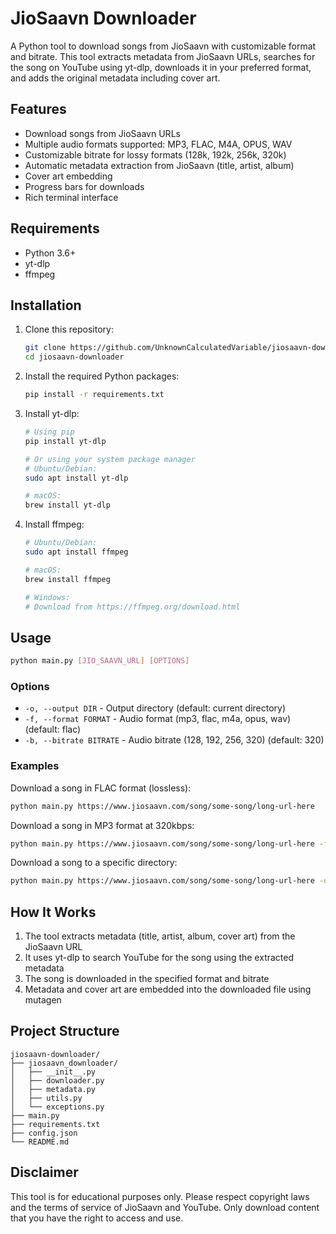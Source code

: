 # JioSaavn Downloader

A Python tool to download songs from JioSaavn with customizable format and bitrate. This tool extracts metadata from JioSaavn URLs, searches for the song on YouTube using yt-dlp, downloads it in your preferred format, and adds the original metadata including cover art.

## Features

- Download songs from JioSaavn URLs
- Multiple audio formats supported: MP3, FLAC, M4A, OPUS, WAV
- Customizable bitrate for lossy formats (128k, 192k, 256k, 320k)
- Automatic metadata extraction from JioSaavn (title, artist, album)
- Cover art embedding
- Progress bars for downloads
- Rich terminal interface

## Requirements

- Python 3.6+
- yt-dlp
- ffmpeg

## Installation

1. Clone this repository:
   ```bash
   git clone https://github.com/UnknownCalculatedVariable/jiosaavn-downloader.git
   cd jiosaavn-downloader
   ```

2. Install the required Python packages:
   ```bash
   pip install -r requirements.txt
   ```

3. Install yt-dlp:
   ```bash
   # Using pip
   pip install yt-dlp
   
   # Or using your system package manager
   # Ubuntu/Debian:
   sudo apt install yt-dlp
   
   # macOS:
   brew install yt-dlp
   ```

4. Install ffmpeg:
   ```bash
   # Ubuntu/Debian:
   sudo apt install ffmpeg
   
   # macOS:
   brew install ffmpeg
   
   # Windows:
   # Download from https://ffmpeg.org/download.html
   ```

## Usage

```bash
python main.py [JIO_SAAVN_URL] [OPTIONS]
```

### Options

- `-o, --output DIR` - Output directory (default: current directory)
- `-f, --format FORMAT` - Audio format (mp3, flac, m4a, opus, wav) (default: flac)
- `-b, --bitrate BITRATE` - Audio bitrate (128, 192, 256, 320) (default: 320)

### Examples

Download a song in FLAC format (lossless):
```bash
python main.py https://www.jiosaavn.com/song/some-song/long-url-here
```

Download a song in MP3 format at 320kbps:
```bash
python main.py https://www.jiosaavn.com/song/some-song/long-url-here -f mp3 -b 320
```

Download a song to a specific directory:
```bash
python main.py https://www.jiosaavn.com/song/some-song/long-url-here -o ~/Music
```

## How It Works

1. The tool extracts metadata (title, artist, album, cover art) from the JioSaavn URL
2. It uses yt-dlp to search YouTube for the song using the extracted metadata
3. The song is downloaded in the specified format and bitrate
4. Metadata and cover art are embedded into the downloaded file using mutagen

## Project Structure

```
jiosaavn-downloader/
├── jiosaavn_downloader/
│   ├── __init__.py
│   ├── downloader.py
│   ├── metadata.py
│   ├── utils.py
│   └── exceptions.py
├── main.py
├── requirements.txt
├── config.json
└── README.md
```

## Disclaimer

This tool is for educational purposes only. Please respect copyright laws and the terms of service of JioSaavn and YouTube. Only download content that you have the right to access and use.
